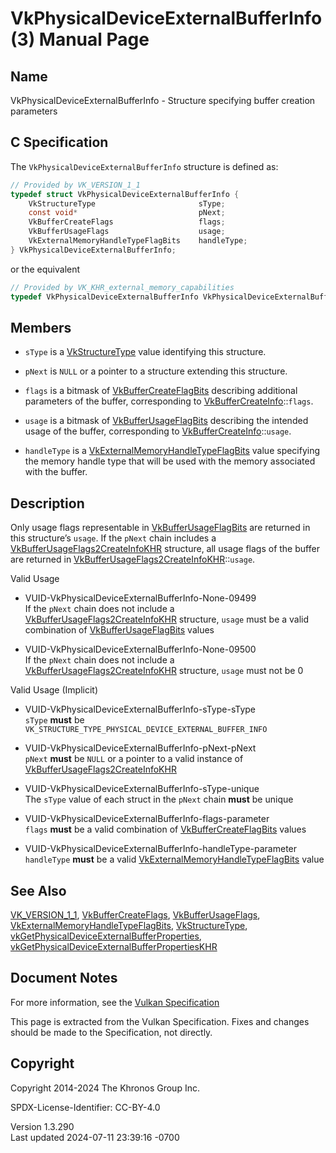# VkPhysicalDeviceExternalBufferInfo(3) Manual Page

## Name

VkPhysicalDeviceExternalBufferInfo - Structure specifying buffer
creation parameters



## <a href="#_c_specification" class="anchor"></a>C Specification

The `VkPhysicalDeviceExternalBufferInfo` structure is defined as:

``` c
// Provided by VK_VERSION_1_1
typedef struct VkPhysicalDeviceExternalBufferInfo {
    VkStructureType                       sType;
    const void*                           pNext;
    VkBufferCreateFlags                   flags;
    VkBufferUsageFlags                    usage;
    VkExternalMemoryHandleTypeFlagBits    handleType;
} VkPhysicalDeviceExternalBufferInfo;
```

or the equivalent

``` c
// Provided by VK_KHR_external_memory_capabilities
typedef VkPhysicalDeviceExternalBufferInfo VkPhysicalDeviceExternalBufferInfoKHR;
```

## <a href="#_members" class="anchor"></a>Members

- `sType` is a [VkStructureType](https://registry.khronos.org/vulkan/specs/1.3-extensions/man/html/VkStructureType.html) value identifying
  this structure.

- `pNext` is `NULL` or a pointer to a structure extending this
  structure.

- `flags` is a bitmask of
  [VkBufferCreateFlagBits](https://registry.khronos.org/vulkan/specs/1.3-extensions/man/html/VkBufferCreateFlagBits.html) describing
  additional parameters of the buffer, corresponding to
  [VkBufferCreateInfo](https://registry.khronos.org/vulkan/specs/1.3-extensions/man/html/VkBufferCreateInfo.html)::`flags`.

- `usage` is a bitmask of
  [VkBufferUsageFlagBits](https://registry.khronos.org/vulkan/specs/1.3-extensions/man/html/VkBufferUsageFlagBits.html) describing the
  intended usage of the buffer, corresponding to
  [VkBufferCreateInfo](https://registry.khronos.org/vulkan/specs/1.3-extensions/man/html/VkBufferCreateInfo.html)::`usage`.

- `handleType` is a
  [VkExternalMemoryHandleTypeFlagBits](https://registry.khronos.org/vulkan/specs/1.3-extensions/man/html/VkExternalMemoryHandleTypeFlagBits.html)
  value specifying the memory handle type that will be used with the
  memory associated with the buffer.

## <a href="#_description" class="anchor"></a>Description

Only usage flags representable in
[VkBufferUsageFlagBits](https://registry.khronos.org/vulkan/specs/1.3-extensions/man/html/VkBufferUsageFlagBits.html) are returned in this
structure’s `usage`. If the `pNext` chain includes a
[VkBufferUsageFlags2CreateInfoKHR](https://registry.khronos.org/vulkan/specs/1.3-extensions/man/html/VkBufferUsageFlags2CreateInfoKHR.html)
structure, all usage flags of the buffer are returned in
[VkBufferUsageFlags2CreateInfoKHR](https://registry.khronos.org/vulkan/specs/1.3-extensions/man/html/VkBufferUsageFlags2CreateInfoKHR.html)::`usage`.

Valid Usage

- <a href="#VUID-VkPhysicalDeviceExternalBufferInfo-None-09499"
  id="VUID-VkPhysicalDeviceExternalBufferInfo-None-09499"></a>
  VUID-VkPhysicalDeviceExternalBufferInfo-None-09499  
  If the `pNext` chain does not include a
  [VkBufferUsageFlags2CreateInfoKHR](https://registry.khronos.org/vulkan/specs/1.3-extensions/man/html/VkBufferUsageFlags2CreateInfoKHR.html)
  structure, `usage` must be a valid combination of
  [VkBufferUsageFlagBits](https://registry.khronos.org/vulkan/specs/1.3-extensions/man/html/VkBufferUsageFlagBits.html) values

- <a href="#VUID-VkPhysicalDeviceExternalBufferInfo-None-09500"
  id="VUID-VkPhysicalDeviceExternalBufferInfo-None-09500"></a>
  VUID-VkPhysicalDeviceExternalBufferInfo-None-09500  
  If the `pNext` chain does not include a
  [VkBufferUsageFlags2CreateInfoKHR](https://registry.khronos.org/vulkan/specs/1.3-extensions/man/html/VkBufferUsageFlags2CreateInfoKHR.html)
  structure, `usage` must not be 0

Valid Usage (Implicit)

- <a href="#VUID-VkPhysicalDeviceExternalBufferInfo-sType-sType"
  id="VUID-VkPhysicalDeviceExternalBufferInfo-sType-sType"></a>
  VUID-VkPhysicalDeviceExternalBufferInfo-sType-sType  
  `sType` **must** be
  `VK_STRUCTURE_TYPE_PHYSICAL_DEVICE_EXTERNAL_BUFFER_INFO`

- <a href="#VUID-VkPhysicalDeviceExternalBufferInfo-pNext-pNext"
  id="VUID-VkPhysicalDeviceExternalBufferInfo-pNext-pNext"></a>
  VUID-VkPhysicalDeviceExternalBufferInfo-pNext-pNext  
  `pNext` **must** be `NULL` or a pointer to a valid instance of
  [VkBufferUsageFlags2CreateInfoKHR](https://registry.khronos.org/vulkan/specs/1.3-extensions/man/html/VkBufferUsageFlags2CreateInfoKHR.html)

- <a href="#VUID-VkPhysicalDeviceExternalBufferInfo-sType-unique"
  id="VUID-VkPhysicalDeviceExternalBufferInfo-sType-unique"></a>
  VUID-VkPhysicalDeviceExternalBufferInfo-sType-unique  
  The `sType` value of each struct in the `pNext` chain **must** be
  unique

- <a href="#VUID-VkPhysicalDeviceExternalBufferInfo-flags-parameter"
  id="VUID-VkPhysicalDeviceExternalBufferInfo-flags-parameter"></a>
  VUID-VkPhysicalDeviceExternalBufferInfo-flags-parameter  
  `flags` **must** be a valid combination of
  [VkBufferCreateFlagBits](https://registry.khronos.org/vulkan/specs/1.3-extensions/man/html/VkBufferCreateFlagBits.html) values

- <a href="#VUID-VkPhysicalDeviceExternalBufferInfo-handleType-parameter"
  id="VUID-VkPhysicalDeviceExternalBufferInfo-handleType-parameter"></a>
  VUID-VkPhysicalDeviceExternalBufferInfo-handleType-parameter  
  `handleType` **must** be a valid
  [VkExternalMemoryHandleTypeFlagBits](https://registry.khronos.org/vulkan/specs/1.3-extensions/man/html/VkExternalMemoryHandleTypeFlagBits.html)
  value

## <a href="#_see_also" class="anchor"></a>See Also

[VK_VERSION_1_1](https://registry.khronos.org/vulkan/specs/1.3-extensions/man/html/VK_VERSION_1_1.html),
[VkBufferCreateFlags](https://registry.khronos.org/vulkan/specs/1.3-extensions/man/html/VkBufferCreateFlags.html),
[VkBufferUsageFlags](https://registry.khronos.org/vulkan/specs/1.3-extensions/man/html/VkBufferUsageFlags.html),
[VkExternalMemoryHandleTypeFlagBits](https://registry.khronos.org/vulkan/specs/1.3-extensions/man/html/VkExternalMemoryHandleTypeFlagBits.html),
[VkStructureType](https://registry.khronos.org/vulkan/specs/1.3-extensions/man/html/VkStructureType.html),
[vkGetPhysicalDeviceExternalBufferProperties](https://registry.khronos.org/vulkan/specs/1.3-extensions/man/html/vkGetPhysicalDeviceExternalBufferProperties.html),
[vkGetPhysicalDeviceExternalBufferPropertiesKHR](https://registry.khronos.org/vulkan/specs/1.3-extensions/man/html/vkGetPhysicalDeviceExternalBufferPropertiesKHR.html)

## <a href="#_document_notes" class="anchor"></a>Document Notes

For more information, see the <a
href="https://registry.khronos.org/vulkan/specs/1.3-extensions/html/vkspec.html#VkPhysicalDeviceExternalBufferInfo"
target="_blank" rel="noopener">Vulkan Specification</a>

This page is extracted from the Vulkan Specification. Fixes and changes
should be made to the Specification, not directly.

## <a href="#_copyright" class="anchor"></a>Copyright

Copyright 2014-2024 The Khronos Group Inc.

SPDX-License-Identifier: CC-BY-4.0

Version 1.3.290  
Last updated 2024-07-11 23:39:16 -0700
